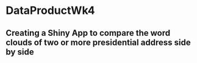 # DataProductWk4
## Creating a Shiny App to compare the word clouds of two or more presidential address side by side
